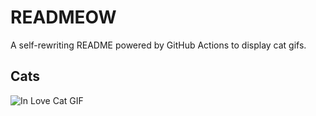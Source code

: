 # READMEOW

A self-rewriting README powered by GitHub Actions to display cat gifs.

## Cats

![In Love Cat GIF](https://media0.giphy.com/media/MDJ9IbxxvDUQM/200.gif?cid=9acd02da29rl2nq8h8rm6vb5zeswwrjxnv9n8h5c7i5exlvx&ep=v1_gifs_search&rid=200.gif&ct=g)
